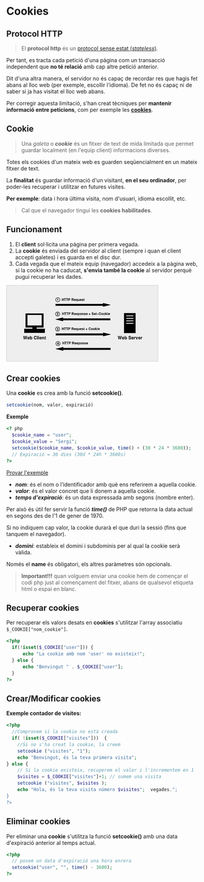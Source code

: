 <!-- notoc -->

# Cookies

## Protocol HTTP

> El  **protocol http** és un [protocol sense estat (*stateless*)](https://es.wikipedia.org/wiki/Protocolo_sin_estado).

Per tant, es tracta cada petició d'una pàgina com un transacció independent que **no té relació** amb cap altre petició anterior.

Dit d'una altra manera, el servidor no és capaç de recordar res que hagis fet abans al lloc web (per exemple, escollir l'idioma). De fet no és capaç ni de saber si ja has visitat el lloc web abans.

Per corregir aquesta limitació, s'han creat tècniques per **mantenir informació entre peticions**, com per exemple les [**cookies**](http://php.net/manual/es/features.cookies.php).

## Cookie

> Una *galeta* o ***cookie*** és un fitxer de text de mida limitada que permet guardar localment (en l'equip client) informacions diverses.

Totes els cookies d'un mateix web es guarden seqüencialment en un mateix fitxer de text.

La **finalitat** és guardar informació d'un visitant, **en el seu ordinador**, per poder-les recuperar i utilitzar en futures visites.
 
**Per exemple**: data i hora última visita, nom d'usuari, idioma escollit, etc.

> Cal que el navegador tingui les **cookies habilitades**.

## Funcionament

1. El **client** sol·licita una pàgina per primera vegada.
2. La **cookie** és enviada del servidor al client (sempre i quan el client accepti galetes) i es guarda en el disc dur.
3. Cada vegada que el mateix equip (navegador) accedeix a la pàgina web, si la cookie no ha caducat, **s'envia també la cookie** al servidor perquè pugui recuperar les dades.

![](/assets/php-cookies.png)

## Crear cookies

Una **cookie** es crea amb la funció **setcookie()**.

```php
setcookie(nom, valor, expiració)
```

**Exemple**

```php
<? php
  $cookie_name = "user";
  $cookie_value = "Sergi";
  setcookie($cookie_name, $cookie_value, time() + (30 * 24 * 3600)); 
  // Expiració = 30 dies (30d * 24h * 3600s)
?>
```

[Provar l'exemple](https://www.w3schools.com/php/showphp.asp?filename=demo_cookie1)

*  **_nom_**: és el nom o l’identificador amb què ens referirem a aquella cookie.
*  **_valor_**: és el valor concret que li donem a aquella cookie.
*  **_temps d'expiració_**: és un data expressada amb segons (nombre enter).
 
  Per això és útil fer servir la funció **_time()_** de PHP que retorna la data actual en segons des de l'1 de gener de 1970.

  Si no indiquem cap valor, la cookie durarà el que duri la sessió (fins que tanquem el navegador).
* **_domini_**: estableix el domini i subdominis per al qual la cookie serà vàlida.

Només el **name** és obligatori, els altres paràmetres són opcionals.

> **Important!!!** quan volguem enviar una cookie hem de començar el codi php just al començament del fitxer, abans de qualsevol etiqueta html o espai en blanc.

## Recuperar cookies

Per recuperar els valors desats en **cookies** s'utilitzar l'array associatiu `$_COOKIE["nom_cookie"]`.

```php
<?php
  if(!isset($_COOKIE["user"])) {
      echo "La cookie amb nom 'user' no existeix!";
  } else {
      echo "Benvingut " . $_COOKIE["user"];
  }
?>
```

## Crear/Modificar cookies

**Exemple contador de visites:**

```php
<?php 
  //Comprovem si la cookie no està creada
  if( !isset($_COOKIE["visites"]))  { 
    //Si no s'ha creat la cookie, la creem
    setcookie ("visites", "1"); 
    echo "Benvingut, és la teva primera visita";
} else { 
    // Si la cookie existeix, recuperem el valor i l'incrementem en 1
    $visites = $_COOKIE["visites"]+1; // sumem una visita
    setcookie ("visites", $visites ); 
    echo "Hola, és la teva visita número $visites";  vegades.";
}
?>
```

## Eliminar cookies

Per eliminar una **cookie** s'utilitza la funció **setcookie()** amb una data d'expiració anterior al temps actual.

```php
<?php
  // posem un data d'expiració una hora enrera
  setcookie("user", "", time() - 3600);
?>
```

